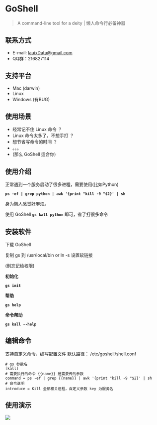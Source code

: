 # GoShell

> A command-line tool for a deity | 懒人命令行必备神器

## 联系方式

- E-mail: lauixData@gmail.com
- QQ群：216827114

## 支持平台

- Mac (darwin)
- Linux
- Windows (有BUG)

## 使用场景

- 经常记不住 Linux 命令 ？
- Linux 命令太多了，不想手打 ？
- 想节省写命令的时间 ？
- 。。。
- (那么 GoShell 适合你)

## 使用介绍

正常遇到一个服务启动了很多进程，需要使用(比如Python)

**`ps -ef | grep python | awk '{print "kill -9 "$2}' | sh`**

身为懒人感觉好麻烦。

使用 GoShell  **`gs kall python`** 即可，省了打很多命令

## 安装软件

下载 GoShell

复制 gs 到 /usr/local/bin or ln -s 设置软链接

(别忘记给权限)

**初始化**

**`gs init`**

**帮助**

**`gs help`**

**命令帮助**

**`gs kall --help`**

## 编辑命令

支持自定义命令，编写配置文件 默认路径： /etc/goshell/shell.conf


```
# gs 参数名
[kall] 
# 需要执行的命令 {{name}} 是需要传的参数
command = ps -ef | grep {{name}} | awk '{print "kill -9 "$2}' | sh 
# 命令说明
introduce = Kill 全部相关进程，自定义参数 key 为服务名 
```

## 使用演示

![](http://ww1.sinaimg.cn/large/005Bpb8ily1fp6f5bqaw7g30h40anncg.gif)

